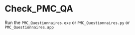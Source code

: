 # Check_PMC_QA
Run the ```PMC_Questionnaires.exe``` or ```PMC_Questionnaires.py``` or ```PMC_Questionnaires.app```
